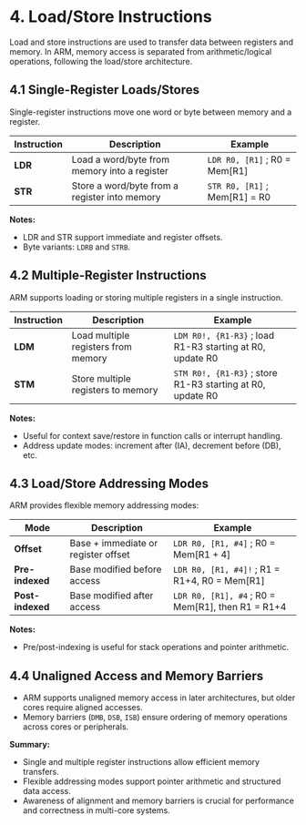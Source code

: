# 4. Load/Store Instructions

Load and store instructions are used to transfer data between registers and memory. In ARM, memory access is separated from arithmetic/logical operations, following the load/store architecture.

## 4.1 Single-Register Loads/Stores

Single-register instructions move one word or byte between memory and a register.

| Instruction | Description                                   | Example                       |
| ----------- | --------------------------------------------- | ----------------------------- |
| **LDR**     | Load a word/byte from memory into a register  | `LDR R0, [R1]` ; R0 = Mem[R1] |
| **STR**     | Store a word/byte from a register into memory | `STR R0, [R1]` ; Mem[R1] = R0 |

**Notes:**

* LDR and STR support immediate and register offsets.
* Byte variants: `LDRB` and `STRB`.

## 4.2 Multiple-Register Instructions

ARM supports loading or storing multiple registers in a single instruction.

| Instruction | Description                         | Example                                                    |
| ----------- | ----------------------------------- | ---------------------------------------------------------- |
| **LDM**     | Load multiple registers from memory | `LDM R0!, {R1-R3}` ; load R1-R3 starting at R0, update R0  |
| **STM**     | Store multiple registers to memory  | `STM R0!, {R1-R3}` ; store R1-R3 starting at R0, update R0 |

**Notes:**

* Useful for context save/restore in function calls or interrupt handling.
* Address update modes: increment after (IA), decrement before (DB), etc.

## 4.3 Load/Store Addressing Modes

ARM provides flexible memory addressing modes:

| Mode             | Description                         | Example                                           |
| ---------------- | ----------------------------------- | ------------------------------------------------- |
| **Offset**       | Base + immediate or register offset | `LDR R0, [R1, #4]` ; R0 = Mem[R1 + 4]             |
| **Pre-indexed**  | Base modified before access         | `LDR R0, [R1, #4]!` ; R1 = R1+4, R0 = Mem[R1]     |
| **Post-indexed** | Base modified after access          | `LDR R0, [R1], #4` ; R0 = Mem[R1], then R1 = R1+4 |

**Notes:**

* Pre/post-indexing is useful for stack operations and pointer arithmetic.

## 4.4 Unaligned Access and Memory Barriers

* ARM supports unaligned memory access in later architectures, but older cores require aligned accesses.
* Memory barriers (`DMB`, `DSB`, `ISB`) ensure ordering of memory operations across cores or peripherals.

**Summary:**

* Single and multiple register instructions allow efficient memory transfers.
* Flexible addressing modes support pointer arithmetic and structured data access.
* Awareness of alignment and memory barriers is crucial for performance and correctness in multi-core systems.
